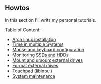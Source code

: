 ## Howtos

In this section I'll write my personal tutorials.

Table of Content:

- [Arch linux installation](arch-linux-installation.md)
- [Time in multiple Systems](time-in-multiple-systems.md)
- [Mouse and keyboard configuration](mouse-and-keyboard-configuration.md)
- [Monitoring SSDs and HDDs](monitoring-ssds-and-hdds.md)
- [Mount and umount external drives](mount-and-unmount-external-drives.md)
- [Format external drives](format-external-drives.md)
- [Touchpad (libinput)](touchpad-configuration.md)
- [System maintenance](system-maintenance.md)
